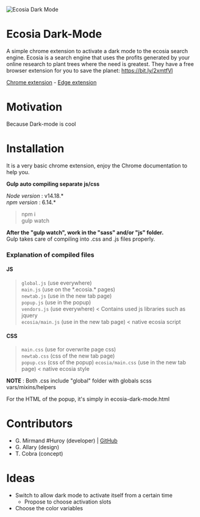 ![Ecosia Dark Mode](https://i.ibb.co/VNpLj7m/banniere-ecosia-darkmode.png)
# Ecosia Dark-Mode

A simple chrome extension to activate a dark mode to the ecosia search engine. Ecosia is a search engine that uses the profits generated by your online research to plant trees where the need is greatest.
They have a free browser extension for you to save the planet: https://bit.ly/2xmtfVl  
  
[Chrome extension](https://chrome.google.com/webstore/detail/ecosia-dark-mode/lpgjbchlhnpodjjnemfpfajibnclknam?hl=fr) - [Edge extension](https://microsoftedge.microsoft.com/addons/detail/ecosia-darkmode/gebncindnlemmhnigjhkgdfcmaakjcio)

# Motivation

Because Dark-mode is cool

# Installation

It is a very basic chrome extension, enjoy the Chrome documentation to help you.

**Gulp auto compiling separate js/css**  
  
*Node version* : v14.18.*  
*npm version* : 6.14.*  

> npm i  
gulp watch

**After the "gulp watch", work in the "sass" and/or "js" folder.**  
Gulp takes care of compiling into .css and .js files properly.  

### Explanation of compiled files
#### JS 
> `global.js` (use everywhere)  
> `main.js` (use on the \*.ecosia.* pages)  
> `newtab.js` (use in the new tab page)  
> `popup.js` (use in the popup)  
> `vendors.js` (use everywhere) < Contains used js libraries such as jquery  
> `ecosia/main.js` (use in the new tab page) < native ecosia script  

   
#### CSS 
> `main.css` (use for overwrite page css)  
> `newtab.css` (css of the new tab page)  
> `popup.css` (css of the popup)
> `ecosia/main.css` (use in the new tab page) < native ecosia style

**NOTE** : Both .css include "global" folder with globals scss vars/mixins/helpers

For the HTML of the popup, it's simply in ecosia-dark-mode.html

# Contributors

* G. Mirmand #Huroy (developer) | [GitHub](https://github.com/gmirmand)  
* G. Allary (design)
* T. Cobra (concept)

# Ideas

* Switch to allow dark mode to activate itself from a certain time
  * Propose to choose activation slots
* Choose the color variables
